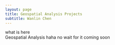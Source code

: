 ```yaml
---
layout: page
title: Geospatial Analysis Projects
subtitle: Wanlin Chen
---
```

  
what is here    
Geospatial Analysis
haha 
no 
wait for it
coming soon
